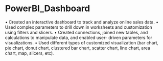 # PowerBI_Dashboard
 • Created an interactive dashboard to track and analyze online sales data.
 • Used complex parameters to drill down in worksheets and customization using filters and slicers.
 • Created connections, joined new tables, and calculations to manipulate data, and enabled user- 
 driven parameters for visualizations.
 • Used different types of customized visualization (bar chart, pie chart, donut chart, clustered bar 
 chart, scatter chart, line chart, area chart, map, slicers, etc).  
